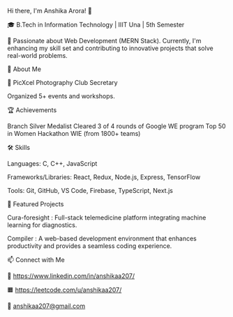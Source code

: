 Hi there, I'm Anshika Arora! 👋

🎓 B.Tech in Information Technology | IIIT Una | 5th Semester

🌟 Passionate about Web Development (MERN Stack). Currently, I'm enhancing my skill set and contributing to innovative projects that solve real-world problems.

🌱 About Me

📸 PicXcel Photography Club Secretary 

Organized 5+ events and workshops.

🏆 Achievements

Branch Silver Medalist
Cleared 3 of 4 rounds of Google WE program
Top 50 in Women Hackathon WIE (from 1800+ teams)

🛠️ Skills

Languages: C, C++, JavaScript

Frameworks/Libraries: React, Redux, Node.js, Express, TensorFlow

Tools: Git, GitHub, VS Code, Firebase, TypeScript, Next.js

🚀 Featured Projects

Cura-foresight : 
Full-stack telemedicine platform integrating machine learning for diagnostics.

Compiler : 
A web-based development environment that enhances productivity and provides a seamless coding experience.

📫 Connect with Me

🔗 https://www.linkedin.com/in/anshikaa207/

🟧 https://leetcode.com/u/anshikaa207/

📧 anshikaa207@gmail.com
